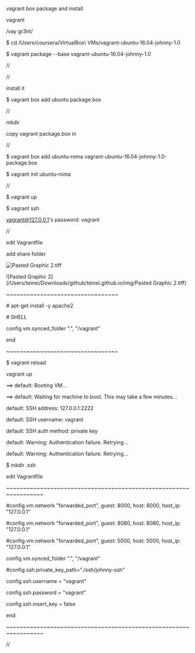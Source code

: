 vagrant box package and install

vagrant

/vay gr3nt/

$ cd /Users/coursera/VirtualBox\ VMs/vagrant-ubuntu-16.04-johnny-1.0

$ vagrant package --base vagrant-ubuntu-16.04-johnny-1.0

//



//

install it 

$ vagrant box add ubuntu package.box



//

mkdir

copy vagrant package.box in

//

$ vagrant box add ubuntu-roma vagrant-ubuntu-16.04-johnny-1.0-package.box

$ vagrant init ubuntu-roma

//

$ vagrant up

$ vagrant ssh

vagrant@127.0.0.1's password: vagrant

//

edit Vagrantfile

add share folder

![Pasted Graphic 2.tiff](blob:file:///92415230-c8a4-4f22-9e38-dd524aebfa5c)

![Pasted Graphic 2](/Users/teinei/Downloads/github/teinei.github.io/img/Pasted Graphic 2.tiff)

\~~~~~~~~~~~~~~~~~~~~~~~~~~~~~~~~~

 \#  apt-get install -y apache2

 \# SHELL

 config.vm.synced_folder ".", "/vagrant"

end

\~~~~~~~~~~~~~~~~~~~~~~~~~~~~~~~~~

$ vagrant reload



vagrant up

==> default: Booting VM...

==> default: Waiting for machine to boot. This may take a few minutes...

  default: SSH address: 127.0.0.1:2222

  default: SSH username: vagrant

  default: SSH auth method: private key

  default: Warning: Authentication failure. Retrying...

  default: Warning: Authentication failure. Retrying...

$ mkdir .ssh

edit Vagrantfile

\~~~~~~~~~~~~~~~~~~~~~~~~~~~~~~~~~~~~~~~~~~~~~~~~~~~~~~~~~~~~~~~~~

 \#config.vm.network "forwarded_port", guest: 8000, host: 8000, host_ip: "127.0.0.1"

 \#config.vm.network "forwarded_port", guest: 8080, host: 8080, host_ip: "127.0.0.1"

 \#config.vm.network "forwarded_port", guest: 5000, host: 5000, host_ip: "127.0.0.1"

 config.vm.synced_folder ".", "/vagrant"

 \#config.ssh.private_key_path="./ssh/johnny-ssh"

 config.ssh.username = "vagrant"  

 config.ssh.password = "vagrant"

 config.ssh.insert_key = false

end

\~~~~~~~~~~~~~~~~~~~~~~~~~~~~~~~~~~~~~~~~~~~~~~~~~~~~~~~~~~~~~~~~~

//